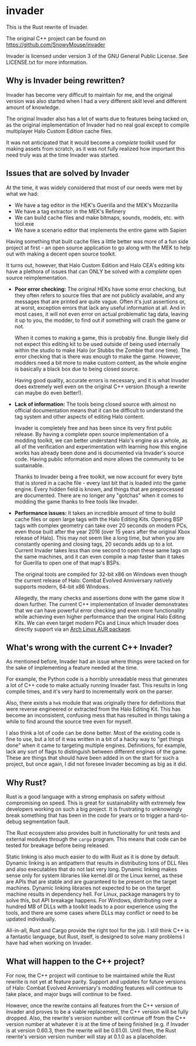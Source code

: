 # invader

This is the Rust rewrite of Invader.

The original C++ project can be found on https://github.com/SnowyMouse/invader

Invader is licensed under version 3 of the GNU General Public License. See
LICENSE.txt for more information.


## Why is Invader being rewritten?

Invader has become very difficult to maintain for me, and the original version
was also started when I had a very different skill level and different amount of
knowledge.

The original Invader also has a lot of warts due to features being tacked on, as
the original implementation of Invader had no real goal except to compile
multiplayer Halo Custom Edition cache files.

It was not anticipated that it would become a *complete* toolkit used for making
assets from scratch, as it was not fully realized how important this need truly
was at the time Invader was started.


## Issues that are solved by Invader

At the time, it was widely considered that most of our needs were met by what we
had:
- We have a tag editor in the HEK's Guerilla and the MEK's Mozzarilla
- We have a tag extractor in the MEK's Refinery
- We can build cache files and make bitmaps, sounds, models, etc. with tool.exe
- We have a scenario editor that implements the entire game with Sapien

Having something that built cache files a little better was more of a fun side
project at first - an open source application to go along with the MEK to help
out with making a decent open source toolkit.

It turns out, however, that Halo Custom Edition and Halo CEA's editing kits have
a plethora of issues that can ONLY be solved with a *complete* open source
reimplementation.

- **Poor error checking:** The original HEKs have some error checking, but they
  often refers to source files that are not publicly available, and any messages
  that are printed are quite vague. Often it's just assertions or, at worst,
  exception errors that lack any useful information at all. And in most cases,
  it will not even error on actual problematic tag data, leaving it up to you,
  the modder, to find out if something will crash the game or not.

  When it comes to making a game, this is probably fine. Bungie likely did not
  expect this editing kit to be used outside of being used internally within the
  studio to make Halo (or Stubbs the Zombie that one time). The error checking
  that is there was enough to make the game. However, modders need a bit more to
  make custom content, as the whole engine is basically a black box due to being
  closed source.

  Having good quality, accurate errors is necessary, and it is what Invader does
  extremely well even on the original C++ version (though a rewrite can maybe do
  even better!).

- **Lack of information:** The tools being closed source with almost no official
  documentation means that it can be difficult to understand the tag system and
  other aspects of editing Halo content.

  Invader is completely free and has been since its very first public release.
  By having a complete open source implementation of a modding toolkit, we can
  better understand Halo's engine as a whole, as all of the verification and
  experimentation with learning how this engine works has already been done and
  is documented via Invader's source code. Having public information and more
  allows the community to be sustainable.

  Thanks to Invader being a free toolkit, we now account for every byte that is
  stored in a cache file - every last bit that is loaded into the game engine.
  Every hidden field is known, and things that are preprocessed are documented.
  There are no longer any "gotchas" when it comes to modding the game thanks to
  free tools like Invader.

- **Performance issues:** It takes an incredible amount of time to build cache
  files or open large tags with the Halo Editing Kits. Opening BSP tags with
  complex geometry can take over 20 seconds on modern PCs, even those built
  after the year 2016 (over 15 years after the original Xbox release of Halo).
  This may not seem like a long time, but when you are constantly opening and
  closing tags, 20 seconds adds up to a lot. Current Invader takes less than one
  second to open these same tags on the same machines, and it can even compile a
  map faster than it takes for Guerilla to open one of that map's BSPs.

  The original tools are compiled for 32-bit x86 on Windows even though the
  current release of Halo: Combat Evolved Anniversary natively supports modern,
  64-bit x86 Windows.

  Allegedly, the many checks and assertions done with the game slow it down
  further. The current C++ implementation of Invader demonstrates that we can
  have powerful error checking and even more functionality while achieving even
  higher performance than the original Halo Editing Kits. We can even target
  modern PCs and Linux which Invader does directly support via an
  [Arch Linux AUR package].

  [Arch Linux AUR package]: https://aur.archlinux.org/packages/invader-git


## What's wrong with the current C++ Invader?

As mentioned before, Invader had an issue where things were tacked on for the
sake of implementing a feature needed at the time.

For example, the Python code is a horribly unreadable mess that generates a lot
of C++ code to make actually running Invader fast. This results in long compile
times, and it's very hard to incrementally work on the parser.

Also, there exists a `hek` module that was originally there for definitions that
were reverse engineered or extracted from the Halo Editing Kit. This has become
an inconsistent, confusing mess that has resulted in things taking a while to
find around the source tree even for myself.

I also think a lot of code can be done better. Most of the existing code is fine
to use, but a lot of it was written in a bit of a hacky way to "get things done"
when it came to targeting multiple engines. Definitions, for example, lack any
sort of flags to distinguish between different engines of the game. These are
things that should have been added in on the start for such a project, but once
again, I did not foresee Invader becoming as big as it did.


## Why Rust?

Rust is a good language with a strong emphasis on safety without compromising on
speed. This is great for sustainability with extremely few developers working on
such a big project. It is frustrating to unknowingly break something that has
been in the code for years or to trigger a hard-to-debug segmentation fault.

The Rust ecosystem also provides built in functionality for unit tests and
external modules through the `cargo` program. This means that code can be tested
for breakage before being released.

Static linking is also much easier to do with Rust as it is done by default.
Dynamic linking is an antipattern that results in distributing tons of DLL files
and also executables that do not last very long. Dynamic linking makes sense
only for system libraries like kernel.dll or the Linux kernel, as these are APIs
that are stable and are guaranteed to be present on the target machines. Dynamic
linking libraries not expected to be on the target machine results in dependency
hell. For Linux, package managers try to solve this, but API breakage happens.
For Windows, distributing over a hundred MB of DLLs with a toolkit leads to a
poor experience using the tools, and there are some cases where DLLs may
conflict or need to be updated individually.

All-in-all, Rust and Cargo provide the right tool for the job. I still think C++
is a fantastic language, but Rust, itself, is designed to solve many problems I
have had when working on Invader.


## What will happen to the C++ project?

For now, the C++ project will continue to be maintained while the Rust rewrite
is not yet at feature parity. Support and updates for future versions of Halo:
Combat Evolved Anniversary's modding features will continue to take place, and
major bugs will continue to be fixed.

However, once the rewrite contains all features from the C++ version of Invader
and proves to be a viable replacement, the C++ version will be fully dropped.
Also, the rewrite's version number will continue off from the C++ version number
at whatever it is at the time of being finished (e.g. if Invader is at version
0.60.3, then the rewrite will be 0.61.0). Until then, the Rust rewrite's version
version number will stay at 0.1.0 as a placeholder.
